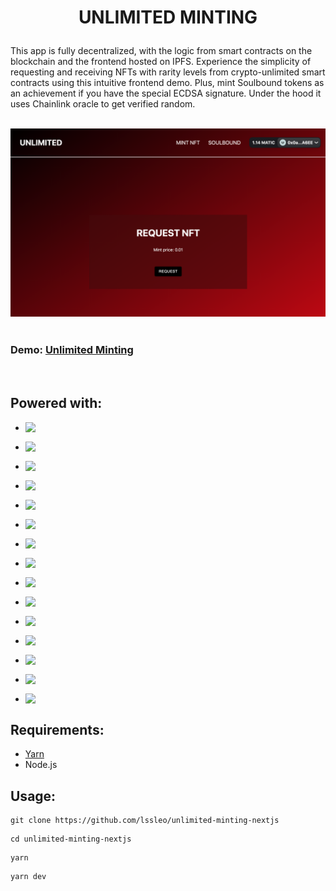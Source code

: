 <h1 align='center'>

  UNLIMITED MINTING

</h1>

This app is fully decentralized, with the logic from smart contracts on the blockchain and the frontend hosted on IPFS. Experience the simplicity of requesting and receiving NFTs with rarity levels from crypto-unlimited smart contracts using this intuitive frontend demo. Plus, mint Soulbound tokens as an achievement if you have the special ECDSA signature.
Under the hood it uses Chainlink oracle to get verified random.

</br>


<div align="center">
<img src="public/screenShot.png" alt="screen" width="900" height="auto" />
  
  </div>


</br>


### Demo: [Unlimited Minting](https://unlimited-minting.on.fleek.co/)


</br>

## Powered with:

* <img align="left" src="https://img.shields.io/badge/React-330000?style=for-the-badge&logo=React&logoColor=white" />
</span>

* <img align="left" src="https://img.shields.io/badge/Next.js-660000?style=for-the-badge&logo=next.js&logoColor=white" />
 </span>

* <img align="left" src="https://img.shields.io/badge/OpenSea-800000?style=for-the-badge&logo=OpenSea&logoColor=white" />
 </span>

* <img align="left" src="https://img.shields.io/badge/Ethereum-b30000?style=for-the-badge&logo=ethereum&logoColor=white" />
 </span>

* <img align="left" src="https://img.shields.io/badge/Polygon-cc0000?style=for-the-badge&logo=Polygon&logoColor=white" />
 </span>

* <img align="left" src="https://img.shields.io/badge/Chainlink-cc0000?style=for-the-badge&logo=chainlink&logoColor=white" />
 </span>

 * <img align="left" src="https://img.shields.io/badge/MUI-e60000?style=for-the-badge&logo=MUI&logoColor=white" />
 </span>

* <img align="left" src="https://img.shields.io/badge/NFT-e60000?style=for-the-badge" />
 </span>

* <img align="left" src="https://img.shields.io/badge/IPFS-ff0000?style=for-the-badge&logo=IPFS&logoColor=white" />
</span>

* <img align="left" src="https://img.shields.io/badge/Typescript-ff0000?style=for-the-badge&logo=TypeScript&logoColor=white" />
 </span>

 * <img align="left" src="https://img.shields.io/badge/RainbowKit-ff1a1a?style=for-the-badge" />
 </span>
 
* <img align="left" src="https://img.shields.io/badge/Tailwind-ff1a1a?style=for-the-badge&logo=tailwindcss&logoColor=white" />
 </span>
  
* <img align="left" src="https://img.shields.io/badge/Ethers.js-ff3333?style=for-the-badge" />
 </span>
 
* <img align="left" src="https://img.shields.io/badge/Wagmi-ff3333?style=for-the-badge" />
 </span>

* <img align="left" src="https://img.shields.io/badge/yarn-ff4d4d?style=for-the-badge&logo=Yarn&logoColor=white" />
 </span>


## Requirements:

- [Yarn](https://yarnpkg.com/getting-started/install)
- Node.js


## Usage:


```
git clone https://github.com/lssleo/unlimited-minting-nextjs
```

```
cd unlimited-minting-nextjs
```

```
yarn
```

```
yarn dev
```


